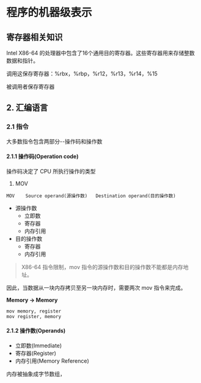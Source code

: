  程序的机器级表示
================

## 寄存器相关知识

Intel X86-64 的处理器中包含了16个通用目的寄存器。这些寄存器用来存储整数数据和指针。

调用这保存寄存器：%rbx，%rbp，%r12，%r13，%r14，%15

被调用者保存寄存器





## 2. 汇编语言

### 2.1 指令

大多数指令包含两部分--操作码和操作数

#### 2.1.1 操作码(Operation code)

操作码决定了 CPU 所执行操作的类型

1. MOV 

```
MOV    Source operand(源操作数)   Destination operand(目的操作数)
```

- 源操作数
  - 立即数
  - 寄存器
  - 内存引用
- 目的操作数
  - 寄存器
  - 内存引用

> X86-64 指令限制，mov 指令的源操作数和目的操作数不能都是内存地址。

因此，当数据从一块内存拷贝至另一块内存时，需要两次 mov 指令来完成。

**Memory -> Memory**

```
mov memory, register
mov register, memory
```



#### 2.1.2 操作数(Operands)

- 立即数(Immediate)
- 寄存器(Register)
- 内存引用(Memory Reference)

内存被抽象成字节数组，
